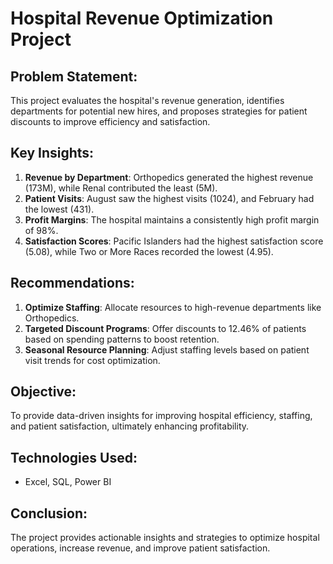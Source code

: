 # Hospital Revenue Optimization Project        

## Problem Statement:
This project evaluates the hospital's revenue generation, identifies departments for potential new hires, and proposes strategies for patient discounts to improve efficiency and satisfaction.

## Key Insights:
1. **Revenue by Department**: Orthopedics generated the highest revenue (173M), while Renal contributed the least (5M).
2. **Patient Visits**: August saw the highest visits (1024), and February had the lowest (431).
3. **Profit Margins**: The hospital maintains a consistently high profit margin of 98%.
4. **Satisfaction Scores**: Pacific Islanders had the highest satisfaction score (5.08), while Two or More Races recorded the lowest (4.95).

## Recommendations:
1. **Optimize Staffing**: Allocate resources to high-revenue departments like Orthopedics.
2. **Targeted Discount Programs**: Offer discounts to 12.46% of patients based on spending patterns to boost retention.
3. **Seasonal Resource Planning**: Adjust staffing levels based on patient visit trends for cost optimization.

## Objective:
To provide data-driven insights for improving hospital efficiency, staffing, and patient satisfaction, ultimately enhancing profitability.

## Technologies Used:
- Excel, SQL, Power BI

## Conclusion:
The project provides actionable insights and strategies to optimize hospital operations, increase revenue, and improve patient satisfaction.
